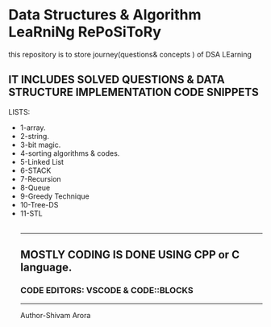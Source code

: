# Data Structures & Algorithm LeaRniNg RePoSiToRy
this repository is to store  journey(questions&amp; concepts ) of DSA LEarning
<h2>IT INCLUDES  SOLVED QUESTIONS & DATA STRUCTURE IMPLEMENTATION CODE SNIPPETS </h2>
<P>LISTS:</P>
<ul>
  <li>1-array.</li>
  <li>2-string.</li>
  <li>3-bit magic.</li>
  <li>4-sorting algorithms & codes.</li>
  <li>5-Linked List</li>
  <li>6-STACK</li>
  <li>7-Recursion</li>
  <li>8-Queue</li>
  <li>9-Greedy Technique</li>
  <li>10-Tree-DS</li>
  <li>11-STL</li>
<br>
  <hr>
  <h2>MOSTLY CODING IS DONE USING CPP or C language. </h2>
  <h3>CODE EDITORS: VSCODE & CODE::BLOCKS </h3>
<hr>
  <p>Author-Shivam Arora</p>
